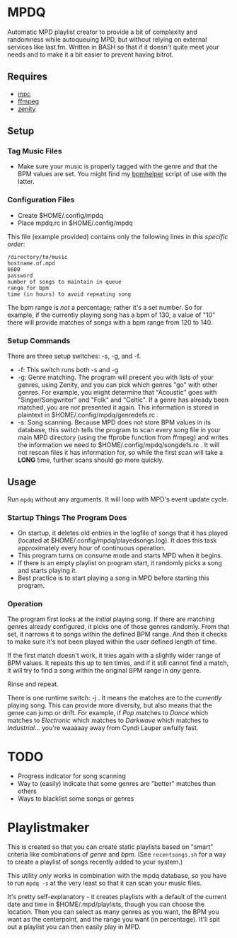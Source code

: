 MPDQ
========

Automatic MPD playlist creator to provide a bit of complexity and 
randomness while autoqueuing MPD, but without relying on external 
services like last.fm. Written in BASH so that if it doesn't quite meet 
your needs and to make it a bit easier to prevent having bitrot.

## Requires

* [mpc](http://git.musicpd.org/cgit/master/mpc.git/)  
* [ffmpeg](https://www.ffmpeg.org/)
* [zenity](https://github.com/GNOME/zenity)

## Setup

### Tag Music Files

* Make sure your music is properly tagged with the genre and that the 
BPM values are set. You might find my [bpmhelper](https://github.com/uriel1998/yolo-mpd#bpmhelpersh) 
script of use with the latter.

### Configuration Files

* Create $HOME/.config/mpdq
* Place mpdq.rc in $HOME/.config/mpdq

This file (example provided) contains only the following lines in 
*this specific order*:

```
/directory/to/music
hostname.of.mpd
6600
password
number of songs to maintain in queue
range for bpm
time (in hours) to avoid repeating song
```

The bpm range is *not* a percentage; rather it's a set number. So for 
example, if the currently playing song has a bpm of 130, a value of "10" 
there will provide matches of songs with a bpm range from 120 to 140.

### Setup Commands

There are three setup switches: -s, -g, and -f.  

* -f: This switch runs both -s and -g
* -g: Genre matching. The program will present you with lists of your 
genres, using Zenity, and you can pick which genres "go" with other 
genres. For example, you might determine that "Acoustic" goes with 
"Singer/Songwriter" and "Folk" and "Celtic". If a genre has already been
matched, you are *not* presented it again. This information is stored 
in plaintext in $HOME/.config/mpdq/genredefs.rc .
* -s: Song scanning. Because MPD does not store BPM values in its 
database, this switch tells the program to scan every song file in your 
main MPD directory (using the ffprobe function from ffmpeg) and writes
the information we need to $HOME/.config/mpdq/songdefs.rc . It will not
rescan files it has information for, so while the first scan will take a
**LONG** time, further scans should go more quickly.

## Usage

Run `mpdq` without any arguments.  It will loop with MPD's event update 
cycle.


### Startup Things The Program Does
* On startup, it deletes old entries in the logfile of songs that it has 
played (located at $HOME/.config/mpdq/playedsongs.log). It does this task 
approximately every hour of continuous operation. 
* This program turns on consume mode and starts MPD when it begins.
* If there is an empty playlist on program start, it randomly picks a 
song and starts playing it. 
* Best practice is to start playing a song in MPD before starting this 
program.

### Operation
The program first looks at the *initial* playing song. If there are 
matching genres already configured, it picks one of those genres 
randomly. From that set, it narrows it to songs within the defined BPM 
range. And then it checks to make sure it's not been played within the 
user defined length of time.

If the first match doesn't work, it tries again with a slightly wider 
range of BPM values. It repeats this up to ten times, and if it still 
cannot find a match, it will try to find a song within the original BPM 
range in *any* genre.

Rinse and repeat.

There is one runtime switch: -j . It means the matches are to the *currently* 
playing song. This can provide more diversity, but also means that the 
genre can jump or drift. For example, if *Pop* matches to *Dance* which 
matches to *Electronic* which matches to *Darkwave* which matches to 
*Industrial*... you're waaaaay away from Cyndi Lauper awfully fast.

# TODO

* Progress indicator for song scanning
* Way to (easily) indicate that some genres are "better" matches than others
* Ways to blacklist some songs or genres


Playlistmaker
========

This is created so that you can create static playlists based on "smart" 
criteria like combinations of *genre* and *bpm*.  (See `recentsongs.sh` for
a way to create a playlist of songs recently added to your system.)

This utility *only* works in combination with the mpdq database, so you
have to run `mpdq -s` at the very least so that it can scan your music files.

It's pretty self-explanatory - it creates playlists with a default of the 
current date and time in $HOME/.mpd/playlists, though you can choose the 
location.  Then you can select as many genres as you want, the BPM you 
want as the centerpoint, and the range you want (in percentage).  It'll 
spit out a playlist you can then easily play in MPD.
